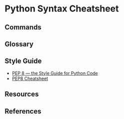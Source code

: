 # Python Syntax Cheatsheet

## Commands


## Glossary


## Style Guide
* [PEP 8 — the Style Guide for Python Code](https://pep8.org/)
* [PEP8 Cheatsheet](https://gist.github.com/RichardBronosky/454964087739a449da04)


## Resources


## References
